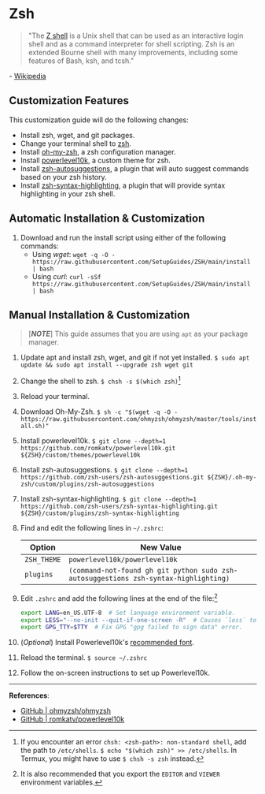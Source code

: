 # Zsh

> "The [Z shell](https://www.zsh.org/) is a Unix shell that can be used as an interactive login shell and as a command interpreter for shell scripting. Zsh is an extended Bourne shell with many improvements, including some features of Bash, ksh, and tcsh."

\- [Wikipedia](https://en.wikipedia.org/wiki/Z_shell)

## Customization Features

This customization guide will do the following changes:

- Install zsh, wget, and git packages.
- Change your terminal shell to [zsh](https://www.zsh.org/).
- Install [oh-my-zsh](https://ohmyz.sh/), a zsh configuration manager.
- Install [powerlevel10k](https://github.com/romkatv/powerlevel10k), a custom theme for zsh.
- Install [zsh-autosuggestions](https://github.com/zsh-users/zsh-autosuggestions), a plugin that will auto suggest commands based on your zsh history.
- Install [zsh-syntax-highlighting](https://github.com/zsh-users/zsh-syntax-highlighting), a plugin that will provide syntax highlighting in your zsh shell.

## Automatic Installation & Customization

1. Download and run the install script using either of the following commands:
    - Using *wget*: `wget -q -O - https://raw.githubusercontent.com/SetupGuides/ZSH/main/install | bash`
    - Using *curl*: `curl -sSf https://raw.githubusercontent.com/SetupGuides/ZSH/main/install | bash`

## Manual Installation & Customization

> [***NOTE***] This guide assumes that you are using `apt` as your package manager.

1. Update apt and install zsh, wget, and git if not yet installed. `$ sudo apt update && sudo apt install --upgrade zsh wget git`
2. Change the shell to zsh. `$ chsh -s $(which zsh)`[^1]
3. Reload your terminal.
4. Download Oh-My-Zsh. `$ sh -c "$(wget -q -O - https://raw.githubusercontent.com/ohmyzsh/ohmyzsh/master/tools/install.sh)"`
5. Install powerlevel10k. `$ git clone --depth=1 https://github.com/romkatv/powerlevel10k.git ${ZSH}/custom/themes/powerlevel10k`
6. Install zsh-autosuggestions. `$ git clone --depth=1 https://github.com/zsh-users/zsh-autosuggestions.git ${ZSH}/.oh-my-zsh/custom/plugins/zsh-autosuggestions`
7. Install zsh-syntax-highlighting. `$ git clone --depth=1 https://github.com/zsh-users/zsh-syntax-highlighting.git ${ZSH}/custom/plugins/zsh-syntax-highlighting`
8. Find and edit the following lines in `~/.zshrc`:

    | Option          | New Value                                                                            |
    |-----------------|--------------------------------------------------------------------------------------|
    | `ZSH_THEME`     | `powerlevel10k/powerlevel10k`                                                        |
    | `plugins`       | `(command-not-found gh git python sudo zsh-autosuggestions zsh-syntax-highlighting)` |

9. Edit `.zshrc` and add the following lines at the end of the file:[^2]
    ```zsh
    export LANG=en_US.UTF-8  # Set language environment variable.
    export LESS="--no-init --quit-if-one-screen -R"  # Causes `less` to just write to stdout if the text can be viewed without scrolling.
    export GPG_TTY=$TTY  # Fix GPG "gpg failed to sign data" error.
    ```
10. (*Optional*) Install Powerlevel10k's [recommended font](https://github.com/romkatv/powerlevel10k#meslo-nerd-font-patched-for-powerlevel10k).
11. Reload the terminal. `$ source ~/.zshrc`
12. Follow the on-screen instructions to set up Powerlevel10k.

[^1]: If you encounter an error `chsh: <zsh-path>: non-standard shell`, add the path to `/etc/shells`. `$ echo "$(which zsh)" >> /etc/shells`. In Termux, you might have to use `$ chsh -s zsh` instead.
[^2]: It is also recommended that you export the `EDITOR` and `VIEWER` environment variables.

-----

**References**:

- [GitHub | ohmyzsh/ohmyzsh](https://github.com/ohmyzsh/ohmyzsh)
- [GitHub | romkatv/powerlevel10k](https://github.com/romkatv/powerlevel10k)
